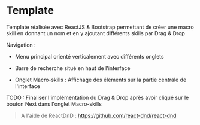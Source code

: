 # Template

Template réalisée avec ReactJS & Bootstrap permettant de créer une macro skill en donnant un nom et en y ajoutant différents skills par Drag & Drop

Navigation :
- Menu principal orienté verticalement avec différents onglets
- Barre de recherche situé en haut de l'interface

- Onglet Macro-skills : Affichage des éléments sur la partie centrale de l'interface

TODO :
Finaliser l'implémentation du Drag & Drop après avoir cliqué sur le bouton Next dans l'onglet Macro-skills
> A l'aide de ReactDnD :
https://github.com/react-dnd/react-dnd
